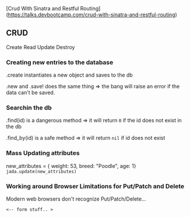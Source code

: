 [Crud With Sinatra and Restful Routing] (https://talks.devbootcamp.com/crud-with-sinatra-and-restful-routing)

## CRUD 
Create
Read
Update
Destroy 

### Creating new entries to the database 

.create instantiates a new object and saves to the db 

.new and .save! does the same thing => the bang will raise an error if the data can't be saved. 

### Searchin the db 

.find(id) is a dangerous method => it will return `0` if the id does not exist in the db 

.find_by(id) is a safe method => it will return `nil` if id does not exist

### Mass Updating attributes 

new_attributes = { weight: 53, breed: "Poodle", age: 1}
`jada.update(new_attributes)`

### Working around Browser Limitations for Put/Patch and Delete 

Modern web browsers don't recognize Put/Patch/Delete... 

<form action='/dogs' method='post'>
	<input type='hidden' name='_method' value='put'>

	<-- form stuff.. >
</form>





